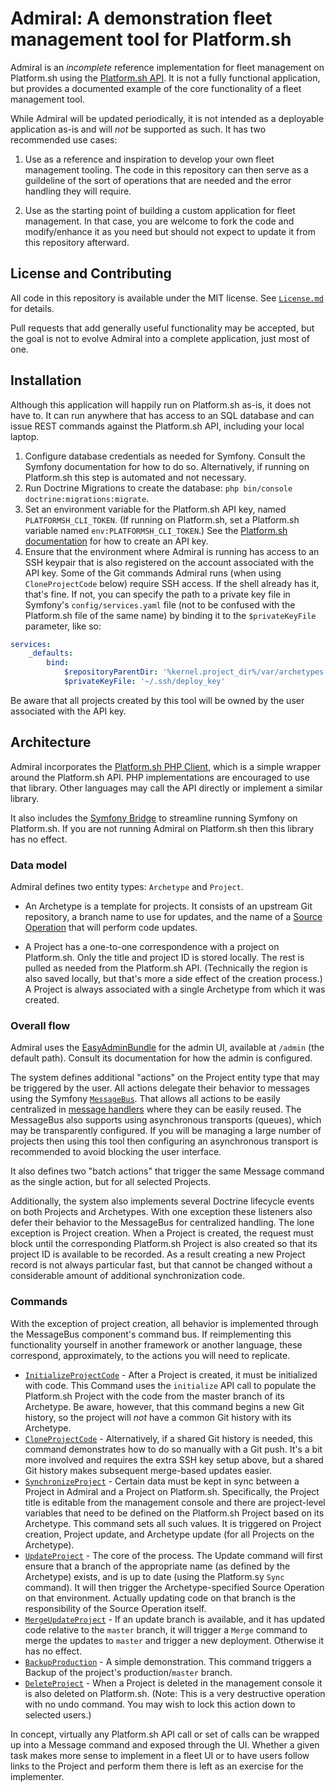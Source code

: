# Admiral: A demonstration fleet management tool for Platform.sh

Admiral is an *incomplete* reference implementation for fleet management on Platform.sh using the [Platform.sh API](https://api.platform.sh/).  It is not a fully functional application, but provides a documented example of the core functionality of a fleet management tool.

While Admiral will be updated periodically, it is not intended as a deployable application as-is and will *not* be supported as such.  It has two recommended use cases:

1) Use as a reference and inspiration to develop your own fleet management tooling.  The code in this repository can then serve as a guildeline of the sort of operations that are needed and the error handling they will require.

2) Use as the starting point of building a custom application for fleet management.  In that case, you are welcome to fork the code and modify/enhance it as you need but should not expect to update it from this repository afterward.

## License and Contributing

All code in this repository is available under the MIT license.  See [`License.md`](license.md) for details.

Pull requests that add generally useful functionality may be accepted, but the goal is not to evolve Admiral into a complete application, just most of one.

## Installation

Although this application will happily run on Platform.sh as-is, it does not have to.  It can run anywhere that has access to an SQL database and can issue REST commands against the Platform.sh API, including your local laptop.

1) Configure database credentials as needed for Symfony.  Consult the Symfony documentation for how to do so.  Alternatively, if running on Platform.sh this step is automated and not necessary.
2) Run Doctrine Migrations to create the database: `php bin/console doctrine:migrations:migrate`.
3) Set an environment variable for the Platform.sh API key, named `PLATFORMSH_CLI_TOKEN`.  (If running on Platform.sh, set a Platform.sh variable named `env:PLATFORMSH_CLI_TOKEN`.)  See the [Platform.sh documentation](https://docs.platform.sh/development/cli/api-tokens.html) for how to create an API key.
4) Ensure that the environment where Admiral is running has access to an SSH keypair that is also registered on the account associated with the API key.  Some of the Git commands Admiral runs (when using `CloneProjectCode` below) require SSH access.  If the shell already has it, that's fine. If not, you can specify the path to a private key file in Symfony's `config/services.yaml` file (not to be confused with the Platform.sh file of the same name) by binding it to the `$privateKeyFile` parameter, like so:

```yaml
services:
    _defaults:
        bind:
            $repositoryParentDir: '%kernel.project_dir%/var/archetypes'
            $privateKeyFile: '~/.ssh/deploy_key'
```

Be aware that all projects created by this tool will be owned by the user associated with the API key.

## Architecture

Admiral incorporates the [Platform.sh PHP Client](https://github.com/platformsh/platformsh-client-php), which is a simple wrapper around the Platform.sh API.  PHP implementations are encouraged to use that library.  Other languages may call the API directly or implement a similar library.

It also includes the [Symfony Bridge](https://github.com/platformsh/symfonyflex-bridge) to streamline running Symfony on Platform.sh.  If you are not running Admiral on Platform.sh then this library has no effect.

### Data model

Admiral defines two entity types: `Archetype` and `Project`.

* An Archetype is a template for projects.  It consists of an upstream Git repository, a branch name to use for updates, and the name of a [Source Operation](https://docs.platform.sh/configuration/app/source-operations.html) that will perform code updates.

* A Project has a one-to-one correspondence with a project on Platform.sh.  Only the title and project ID is stored locally.  The rest is pulled as needed from the Platform.sh API.  (Technically the region is also saved locally, but that's more a side effect of the creation process.)  A Project is always associated with a single Archetype from which it was created.

### Overall flow

Admiral uses the [EasyAdminBundle](https://symfony.com/doc/master/bundles/EasyAdminBundle/index.html) for the admin UI, available at `/admin` (the default path).  Consult its documentation for how the admin is configured.

The system defines additional "actions" on the Project entity type that may be triggered by the user.  All actions delegate their behavior to messages using the Symfony [`MessageBus`](https://symfony.com/doc/current/messenger.html).  That allows all actions to be easily centralized in [message handlers](src/MessageHandler) where they can be easily reused.  The MessageBus also supports using asynchronous transports (queues), which may be transparently configured.  If you will be managing a large number of projects then using this tool then configuring an asynchronous transport is recommended to avoid blocking the user interface.

It also defines two "batch actions" that trigger the same Message command as the single action, but for all selected Projects.

Additionally, the system also implements several Doctrine lifecycle events on both Projects and Archetypes.  With one exception these listeners also defer their behavior to the MessageBus for centralized handling.  The lone exception is Project creation.  When a Project is created, the request must block until the corresponding Platform.sh Project is also created so that its project ID is available to be recorded.  As a result creating a new Project record is not always particular fast, but that cannot be changed without a considerable amount of additional synchronization code.

### Commands

With the exception of project creation, all behavior is implemented through the MessageBus component's command bus.  If reimplementing this functionality yourself in another framework or another language, these correspond, approximately, to the actions you will need to replicate.

* [`InitializeProjectCode`](src/MessageHandler/InitalizeProjectCode.php) - After a Project is created, it must be initialized with code.  This Command uses the `initialize` API call to populate the Platform.sh Project with the code from the master branch of its Archetype.  Be aware, however, that this command begins a new Git history, so the project will *not* have a common Git history with its Archetype.
* [`CloneProjectCode`](src/MessageHandler/CloneProjectCode.php) - Alternatively, if a shared Git history is needed, this command demonstrates how to do so manually with a Git push.  It's a bit more involved and requires the extra SSH key setup above, but a shared Git history makes subsequent merge-based updates easier.
* [`SynchronizeProject`](src/MessageHandler/SynchronizeProject.php) - Certain data must be kept in sync between a Project in Admiral and a Project on Platform.sh.  Specifically, the Project title is editable from the management console and there are project-level variables that need to be defined on the Platform.sh Project based on its Archetype.  This command sets all such values.  It is triggered on Project creation, Project update, and Archetype update (for all Projects on the Archetype). 
* [`UpdateProject`](src/MessageHandler/UpdateProject.php) - The core of the process. The Update command will first ensure that a branch of the appropriate name (as defined by the Archetype) exists, and is up to date (using the Platform.sy `Sync` command).  It will then trigger the Archetype-specified Source Operation on that environment.  Actually updating code on that branch is the responsibility of the Source Operation itself.
* [`MergeUpdateProject`](src/MessageHandler/MergeUpdateProject.php) - If an update branch is available, and it has updated code relative to the `master` branch, it will trigger a `Merge` command to merge the updates to `master` and trigger a new deployment.  Otherwise it has no effect.
* [`BackupProduction`](src/MessageHandler/BackupProduction.php) - A simple demonstration.  This command triggers a Backup of the project's production/`master` branch.
* [`DeleteProject`](src/MessageHandler/DeleteProjectHandler.php) - When a Project is deleted in the management console it is also deleted on Platform.sh.  (Note: This is a very destructive operation with no undo command.  You may wish to lock this action down to selected users.)

In concept, virtually any Platform.sh API call or set of calls can be wrapped up into a Message command and exposed through the UI.  Whether a given task makes more sense to implement in a fleet UI or to have users follow links to the Project and perform them there is left as an exercise for the implementer.
